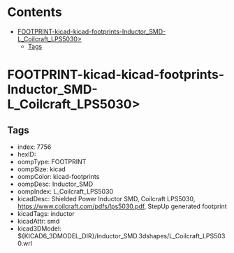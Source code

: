 



Contents
========

* [FOOTPRINT-kicad-kicad-footprints-Inductor_SMD-L_Coilcraft_LPS5030>](#footprint-kicad-kicad-footprints-inductor_smd-l_coilcraft_lps5030)
	* [Tags](#tags)

# FOOTPRINT-kicad-kicad-footprints-Inductor_SMD-L_Coilcraft_LPS5030>

## Tags

- index: 7756
- hexID: 
- oompType: FOOTPRINT
- oompSize: kicad
- oompColor: kicad-footprints
- oompDesc: Inductor_SMD
- oompIndex: L_Coilcraft_LPS5030
- kicadDesc: Shielded Power Inductor SMD, Coilcraft LPS5030, https://www.coilcraft.com/pdfs/lps5030.pdf, StepUp generated footprint
- kicadTags: inductor
- kicadAttr: smd
- kicad3DModel: ${KICAD6_3DMODEL_DIR}/Inductor_SMD.3dshapes/L_Coilcraft_LPS5030.wrl
